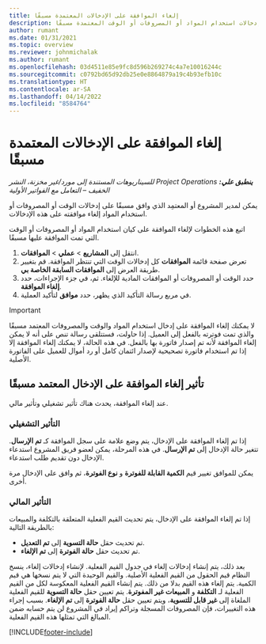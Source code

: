 ```yaml
---
title: إلغاء الموافقة على الإدخالات المعتمدة مسبقًا
description: يشرح هذا الموضوع كيف يمكن لمدير المشروع إلغاء الموافقة على إدخالات استخدام المواد أو المصروفات أو الوقت المعتمدة مسبقًا.
author: rumant
ms.date: 01/31/2021
ms.topic: overview
ms.reviewer: johnmichalak
ms.author: rumant
ms.openlocfilehash: 03d4511e85e9fc8d596b269274c4a7e10016244c
ms.sourcegitcommit: c0792bd65d92db25e0e8864879a19c4b93efb10c
ms.translationtype: HT
ms.contentlocale: ar-SA
ms.lasthandoff: 04/14/2022
ms.locfileid: "8584764"
---
```

# <a name="cancel-the-approval-of-previously-approved-entries"></a>إلغاء الموافقة على الإدخالات المعتمدة مسبقًا

_**ينطبق علي:** ‏‫Project Operations للسيناريوهات المستندة إلى مورد/غير مخزنة‬، ‏‫النشر الخفيف – التعامل مع الفواتير الأولية‬_

يمكن لمدير المشروع أو المعتمِد الذي وافق مسبقًا على إدخالات الوقت أو المصروفات أو استخدام المواد إلغاء موافقته على هذه الإدخالات. 

اتبع هذه الخطوات لإلغاء الموافقة على كيان استخدام المواد أو المصروفات أو الوقت التي تمت الموافقة عليها مسبقًا.

1. انتقل إلى **المشاريع** \> **عملي** \> **الموافقات**.
2. تعرض صفحة قائمة **الموافقات** كل إدخالات الوقت التي تنتظر الموافقة. قم بتغيير طريقة العرض إلى **الموافقات السابقة الخاصة بي**.
3. حدد الوقت أو المصروفات أو الموافقات المادية للإلغاء. ثم، في جزء الإجراءات، حدد **إلغاء الموافقة**.
4. في مربع رسالة التأكيد الذي يظهر، حدد **موافق** لتأكيد العملية.

> [!IMPORTANT]
> لا يمكنك إلغاء الموافقة على إدخال استخدام المواد والوقت والمصروفات المعتمد مسبقًا والذي تمت فوترته بالفعل إلى العميل. إذا حاولت، فستتلقى رسالة تنص على أنه لا يمكن إلغاء الموافقة لأنه تم إصدار فاتورة بها بالفعل. في هذه الحالة، لا يمكنك إلغاء الموافقة إلا إذا تم استخدام فاتورة تصحيحية لإصدار ائتمان كامل أو رد أموال للعميل على الفاتورة الأصلية.

## <a name="impact-of-canceling-the-approval-of-a-previously-approved-entry"></a>تأثير إلغاء الموافقة على الإدخال المعتمد مسبقًا

عند إلغاء الموافقة، يحدث هناك تأثير تشغيلي وتأثير مالي.

### <a name="operational-impact"></a>التأثير التشغيلي

إذا تم إلغاء الموافقة على الإدخال، يتم وضع علامة على سجل الموافقة كـ **تم الإرسال**. تتغير حالة الإدخال إلى **تم الإرسال**. في هذه المرحلة، يمكن لعضو فريق المشروع استدعاء الإدخال دون تقديم طلب استدعاء.

يمكن للموافق تغيير قيم **الكمية القابلة للفوترة** و **نوع الفوترة**، ثم وافق على الإدخال مرة أخرى.

### <a name="financial-impact"></a>التأثير المالي

إذا تم إلغاء الموافقة على الإدخال، يتم تحديث القيم الفعلية المتعلقة بالتكلفة والمبيعات بالطريقة التالية:

- تم تحديث حقل **حالة التسوية** إلى **تم التعديل**.
- تم تحديث حقل **حالة الفوترة** إلى **تم الإلغاء**.

بعد ذلك، يتم إنشاء إدخالات إلغاء في جدول القيم الفعلية. لإنشاء إدخالات إلغاء، ينسخ النظام قيم الحقول من القيم الفعلية الأصلية. والقيم الوحيدة التي لا يتم نسخها هي قيم الكمية. يتم إلغاء هذه القيم بدلا من ذلك. يتم إنشاء القيم الفعلية المعكوسة لكل من القيم الفعلية لـ **التكلفة** و **المبيعات غير المفوترة**. يتم تعيين حقل **حالة التسوية** للقيم الفعلية الملغاة إلى **غير قابل للتسوية**، ويتم تعيين حقل **حالة الفوترة** إلى **تم الإلغاء**. بسبب إجراء هذه التغييرات، فإن المصروفات المسجلة وتراكم إيراد في المشروع لن يتم حسابه ضمن المبالغ التي تمثلها هذه القيم الفعلية.

[!INCLUDE[footer-include](../includes/footer-banner.md)]
